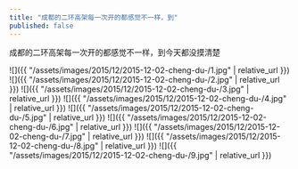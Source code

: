 ```yaml
---
title: "成都的二环高架每一次开的都感觉不一样，到"
published: false
---
```

成都的二环高架每一次开的都感觉不一样，到今天都没摸清楚



![]({{ "/assets/images/2015/12/2015-12-02-cheng-du-/1.jpg" | relative_url }})
![]({{ "/assets/images/2015/12/2015-12-02-cheng-du-/2.jpg" | relative_url }})
![]({{ "/assets/images/2015/12/2015-12-02-cheng-du-/3.jpg" | relative_url }})
![]({{ "/assets/images/2015/12/2015-12-02-cheng-du-/4.jpg" | relative_url }})
![]({{ "/assets/images/2015/12/2015-12-02-cheng-du-/5.jpg" | relative_url }})
![]({{ "/assets/images/2015/12/2015-12-02-cheng-du-/6.jpg" | relative_url }})
![]({{ "/assets/images/2015/12/2015-12-02-cheng-du-/7.jpg" | relative_url }})
![]({{ "/assets/images/2015/12/2015-12-02-cheng-du-/8.jpg" | relative_url }})
![]({{ "/assets/images/2015/12/2015-12-02-cheng-du-/9.jpg" | relative_url }})
